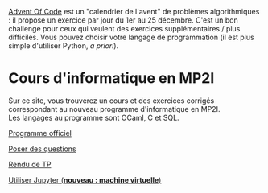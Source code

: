 [Advent Of Code](https://adventofcode.com/2021) est un "calendrier de l'avent" de problèmes algorithmiques : il propose un exercice par jour du 1er au 25 décembre. C'est un bon challenge pour ceux qui veulent des exercices supplémentaires / plus difficiles. Vous pouvez choisir votre langage de programmation (il est plus simple d'utiliser Python, *a priori*).

# Cours d'informatique en MP2I

Sur ce site, vous trouverez un cours et des exercices corrigés correspondant au nouveau programme d'informatique en MP2I.  
Les langages au programme sont OCaml, C et SQL.  

[Programme officiel](https://prepas.org/index.php?document=73)

[Poser des questions](https://github.com/mp2i-fsm/mp2i-2021/discussions)

[Rendu de TP](https://mp2i-fsm.github.io/mp2i-2021/0_intro/2_rendu_tp)

[Utiliser Jupyter (**nouveau : machine virtuelle**)](https://mp2i-fsm.github.io/mp2i-2021/0_intro/install)
